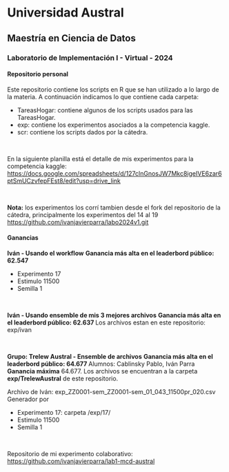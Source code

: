 # Universidad Austral
## Maestría en Ciencia de Datos
### Laboratorio de Implementación I - Virtual - 2024

#### Repositorio personal


Este repositorio contiene los scripts en R que se han utilizado a lo largo de la materia.
A continuación indicamos lo que contiene cada carpeta:
- TareasHogar: contiene algunos de los scripts usados para las TareasHogar.
- exp: contiene los experimentos asociados a la competencia kaggle. 
- scr: contiene los scripts dados por la cátedra.




<br>

En la siguiente planilla está el detalle de mis experimentos para la competencia kaggle: <br>
https://docs.google.com/spreadsheets/d/127clnGnosJW7Mkc8igeIVE6zar6ptSmUCzvfepFEst8/edit?usp=drive_link

<br>

<b>Nota:</b> los experimentos los corrí tambien desde el fork del repositorio de la cátedra, principalmente los experimentos del 14 al 19<br>
https://github.com/ivanjavierparra/labo2024v1.git
<br>

#### Ganancias

<b>Iván - Usando el workflow</b>
<b>Ganancia más alta en el leaderbord público: 62.547 </b>
- Experimento 17
- Estimulo 11500
- Semilla 1
<br>


<b>Iván - Usando ensemble de mis 3 mejores archivos</b>
<b>Ganancia más alta en el leaderbord público: 62.637 </b>
Los archivos estan en este repositorio: exp/ivan

<br>


<b> Grupo: Trelew Austral - Ensemble de archivos</b>
<b> Ganancia más alta en el leaderbord público: 64.677 </b>
Alumnos: Cablinsky Pablo, Iván Parra <br>
<b>Ganancia máxima</b> 64.677. 
Los archivos se encuentran a la carpeta <b>exp/TrelewAustral</b> de este repositorio. 

Archivo de Iván: exp_ZZ0001-sem_ZZ0001-sem_01_043_11500pr_020.csv 
Generador por
- Experimento 17: carpeta /exp/17/
- Estimulo 11500
- Semilla 1




<br>

Repositorio de mi experimento colaborativo: <br>
https://github.com/ivanjavierparra/lab1-mcd-austral




